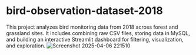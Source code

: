 # bird-observation-dataset-2018
This project analyzes bird monitoring data from 2018 across forest and grassland sites. It includes combining raw CSV files, storing data in MySQL, and building an interactive Streamlit dashboard for filtering, visualization, and exploration.
![Screenshot 2025-04-06 221510](https://github.com/user-attachments/assets/b6979dad-365b-4fe3-9945-e8c0cf25c968)

